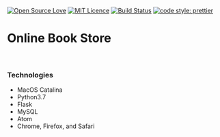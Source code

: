 [![Open Source Love](https://badges.frapsoft.com/os/v2/open-source.svg?v=103)](https://github.com/ellerbrock/open-source-badges/)
[![MIT Licence](https://badges.frapsoft.com/os/mit/mit.svg?v=103)](https://opensource.org/licenses/mit-license.php)
[![Build Status](https://travis-ci.com/AerysNan/ChallengeHub.svg?token=UB5Xzp6dhS72fDX13on9&branch=master)](https://travis-ci.com/AerysNan/ubiquitous-potato)
[![code style: prettier](https://img.shields.io/badge/code_style-prettier-ff69b4.svg?style=flat-square)](https://github.com/prettier/prettier)

# Online Book Store

<br>

### Technologies
- MacOS Catalina
- Python3.7
- Flask
- MySQL
- Atom
- Chrome, Firefox, and Safari  
